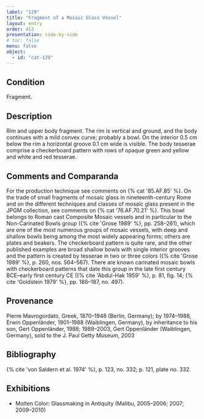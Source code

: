 ```yaml
---
label: "129"
title: "Fragment of a Mosaic Glass Vessel"
layout: entry
order: 413
presentation: side-by-side
# toc: false
menu: false
object:
  - id: "cat-129"
---
```


## Condition

Fragment.

## Description

Rim and upper body fragment. The rim is vertical and ground, and the body continues with a mild convex curve; probably a bowl. On the interior 0.5 cm below the rim a horizontal groove 0.1 cm wide is visible. The body tesserae comprise a checkerboard pattern with rows of opaque green and yellow and white and red tesserae.

## Comments and Comparanda

For the production technique see comments on {% cat '85.AF.85' %}. On the trade of small fragments of mosaic glass in nineteenth-century Rome and on the different techniques and classes of mosaic glass present in the JPGM collection, see comments on {% cat '76.AF.70.21' %}. This bowl belongs to Roman cast Composite Mosaic vessels and in particular to the Non-Carinated Bowls group ({% cite 'Grose 1989' %}, pp. 258–261), which are one of the most numerous groups of mosaic vessels, with deep and shallow bowls being among the most widely appearing forms; others are plates and beakers. The checkerboard pattern is quite rare, and the other published examples are broad shallow bowls with single interior grooves and the pattern is created by tesserae in two or three colors ({% cite 'Grose 1989' %}, p. 260, nos. 564–567). There are known carinated mosaic bowls with checkerboard patterns that date this group in the late first century BCE–early first century CE ({% cite 'Abdul-Hak 1959' %}, p. 81, fig. 14; {% cite 'Goldstein 1979' %}, pp. 186–187, no. 497).

## Provenance

Pierre Mavrogordato, Greek, 1870–1948 (Berlin, Germany); by 1974–1988, Erwin Oppenländer, 1901–1988 (Waiblingen, Germany), by inheritance to his son, Gert Oppenländer, 1988; 1988–2003, Gert Oppenländer (Waiblingen, Germany), sold to the J. Paul Getty Museum, 2003

## Bibliography

{% cite 'von Saldern et al. 1974' %}, p. 123, no. 332; p. 121, plate no. 332.

## Exhibitions

-   Molten Color: Glassmaking in Antiquity (Malibu, 2005–2006; 2007; 2009–2010)